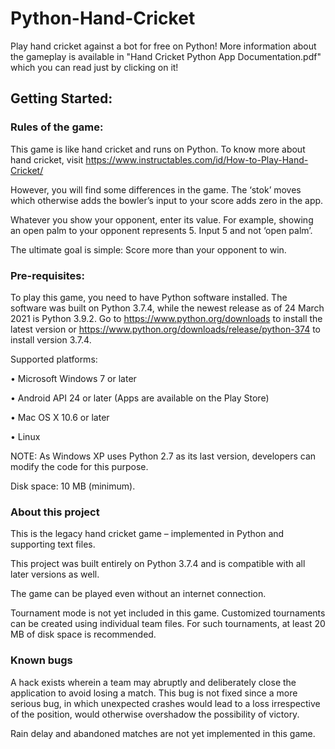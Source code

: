 # Python-Hand-Cricket
Play hand cricket against a bot for free on Python! More information about the gameplay is available in "Hand Cricket Python App Documentation.pdf" which you can read just by clicking on it!

## Getting Started:
### Rules of the game:
This game is like hand cricket and runs on Python. To know more about hand cricket, visit https://www.instructables.com/id/How-to-Play-Hand-Cricket/

However, you will find some differences in the game. The ‘stok’ moves which otherwise adds the bowler’s input to your score adds zero in the app.

Whatever you show your opponent, enter its value. For example, showing an open palm to your opponent represents 5. Input 5 and not ‘open palm’.

The ultimate goal is simple: Score more than your opponent to win.
### Pre-requisites:
To play this game, you need to have Python software installed. The software was built on Python 3.7.4, while the newest release as of 24 March 2021 is Python 3.9.2. Go to https://www.python.org/downloads to install the latest version or https://www.python.org/downloads/release/python-374 to install version 3.7.4.

Supported platforms:

•	Microsoft Windows 7 or later

•	Android API 24 or later (Apps are available on the Play Store)

•	Mac OS X 10.6 or later

•	Linux 

NOTE: As Windows XP uses Python 2.7 as its last version, developers can modify the code for this purpose.

Disk space: 10 MB (minimum).

### About this project

This is the legacy hand cricket game – implemented in Python and supporting text files.

This project was built entirely on Python 3.7.4 and is compatible with all later versions as well. 

The game can be played even without an internet connection.

Tournament mode is not yet included in this game. Customized tournaments can be created using individual team files. For such tournaments, at least 20 MB of disk space is recommended.

### Known bugs

A hack exists wherein a team may abruptly and deliberately close the application to avoid losing a match. This bug is not fixed since a more serious bug, in which unexpected crashes would lead to a loss irrespective of the position, would otherwise overshadow the possibility of victory. 

Rain delay and abandoned matches are not yet implemented in this game.
